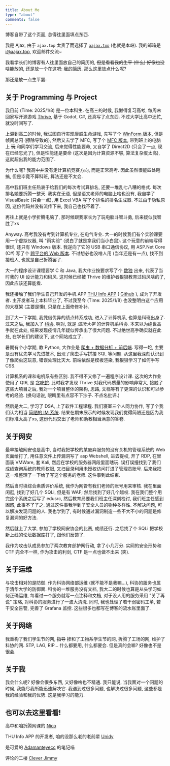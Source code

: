 ```yaml
---
title: About Me
type: "about"
comments: false
---
```


<style>
.content {
    line-height: 1.5;
}
</style>

博客自带了这个页面, 总得往里面填点东西.

我是 Ajax, 由于 `ajax.top` 太贵了而选择了 [`aajax.top`](https://aajax.top) (也就是本站). 我的邮箱是 i@aajax.top, 欢迎邮件交流~

我看学长们的博客有人往里面放自己的简历的, ~~但是看看我的生平 (什么) 好像也没啥能放的~~, 还是放一个在这吧: [我的简历](/cv/cv.pdf). 那么这里放点什么呢?

那还是放一点生平罢:

## 关于 Programming 与 Project

我目前 (Time: 2025/1/8) 是一位本科生. 在高三的时候, 我懒得复习高考, 每周末回家写开源游戏 [Thrive](https://revolutionarygamesstudio.com/), 基于 Godot, C#, 还真写了点东西. 不过大学比高中还忙, 就没时间写了.

上溯到高二的时候, 我试图自行实现康威生命游戏, 先写了个 [WinForm 版本](https://github.com/84634E1A607A/ConwayLifeGame), 但是帧间总闪 (擦除导致的), 然后又去学了 MFC, 写了个 [MFC 版本](https://github.com/84634E1A607A/Conway-s-Life-Game-MFC), 带到班上的电脑上 ~~玩~~ 和同学们学习交流, 后来觉得性能要命, 又自学了 Direct2D (只会了一点, 现在已经忘光了), 但是性能还是要命 (这次是因为计算资源不够, 算法复杂度太高), 这就超出我的能力范围了.

为什么呢? 我高中并没有走计算机竞赛方向, 而是正常高考. 因此虽然很能四处瞎搞, 但是毕竟不算科班, 算法还是不太会.

高中我们班主任热衷于给我们的每次考试算排名, 还要一堆乱七八糟的格式. 每次排名她要折腾一整天. 我实在无语, 但是语文老师的电脑上啥也没有, 我自学了 VisualBasic (只会一点), 用 Excel VBA 写了个排名的排名生成器. 不过由于隐私原因, 这份代码并没有流传下来, 我自己也找不着了.

再往上就是小学折腾电脑了, 那时候跟我家长为了玩电脑斗智斗勇, 后来疑似我智胜了xs

Anyway. 高考我没有考到计算机专业, 在电气专业. 大一的时候我们有个实验课要用一个虚拟仪器, 叫 "雨实验" (说白了就是拿我们当小白鼠). 这个玩意的前端写得很烂, 还只有 Windows 版本. 我逆向了它的 USB 串口通信协议, 用 ASP.Net Core (C#) 写了个 [跨平台的 Web 版本](https://github.com/84634E1A607A/RainDropWeb). 不过想必也没啥人用 (当年还是有一点), 找不到接班人, 也就是自己折腾罢了.

大一的程序设计课程要学 C 和 Java, 我大作业按要求写了个 [数独](https://github.com/84634E1A607A/Sudoku_C_Java) 出来, 代表了当时我的 UI 设计能力和码风. 这时候已经被 Thrive 的维护者狠狠教育过码风啥的了, 因此应该还算能看.

我还接触了我们学生自己开发的手机 APP [THU Info APP](https://app.cs.tsinghua.edu.cn/) ( [Github](https://github.com/thu-info-community/thu-info-app) ), 成为了开发者. 主开发者马上本科毕业了, 不过我至今 (Time: 2025/1/8) 也没整明白这个应用的大框架 (主要是懒), 只是在上面修修补补.

到了大一下学期, 我凭借优异的绩点转系成功, 进入了计算机系, 也算是科班出身了. 过来之后, 我加入了 [科协](https://net9.org/home/), 啊对, 就是 *这所大学* 的计算机系科协. 本来以为绝世高手就在此处, 结果发现疫情几年疑似传承出了很大问题. 不过绝世高手确实就在此处, 在学长们的建议下, 这个网站成立了.

暑期有个小学期, 教 Python, 大作业是 [爬虫 + 数据分析 + 前后端](https://github.com/84634E1A607A/2023-summer-python). 写得一坨, 主要是没有优先学习先进技术, 出现了爬虫手写拼接 SQL 等问题. 从这里我深刻认识到了像爬虫这玩意, 错误处理比天大. 前端依然是模板渲染, 我狠狠学习了如何手写 CSS.

计算机系的课和电机系有些区别. 我不得不又修了一遍程序设计课. 这次的大作业使用了 Qt6, 是 [贪吃蛇](https://github.com/UbeCc/SnakeFoP). 此时我才发现 Thrive 对我代码质量的影响非常大, 接触了这些大项目之后, 我对一个项目整体的架构, 思路, 文档等有了更深的认识和可以参考的经验. (换句话说, 眼睛里有点容不下沙子. 不点名批评.)

然后是大二, 学习了 DSA, 上了软件工程课程. 我们寝室三个人同力协作, 写了个我们认为相当 [简陋的 IM 系统](https://github.com/84634E1A607A/nova210se). 结果在期末展示的时候发现我们觉得简陋还是因为我们标准太高了xs, 这份代码交出了老师和助教相当满意的答卷.

## 关于网安

最早接触网安也是高中, 当时我把学校的某废弃服务的没有关机的管理系统的 Web 页面给打了, 用任意文件上传漏洞写了 asp Webshell, 进去提权, 开了 RDP, 在里面装 VMWare, 套 Kali, 然后在学校的服务器网段里面瞎玩. 误打误撞找到了我们成绩查询系统的教师权限, 又扫目录利用未授权访问打进了管理员账号. 后来我把这一堆整理了一下给了写这个服务的老师. 这件事到此结束.

然后当时填综合素质评价系统, 我作为网管有我们老师的账号用来审核. 我在里面闲逛, 找到了好几个 SQLi, 但是有 WAF; 然后找到了好几个越权. 我在我们整个用完这个系统之后写了 edusrc, 然后教育局要我们班主任深刻检讨, 我们班主任感到困惑, 此事不了了之. 通过这件事我学到了安全人员的物种多样性. 不解决问题, 可以解决发现问题的人. 我也学到了, 有时候通过漏洞制造一些不大不小的问题是修复漏洞的好方法.

然后就上了大学, 参加了学校网安协会的比赛, 成绩还行. 之后找了个 SQLi 把学校新上线的论坛数据库打了, 跟他们反馈了.

我作为攻击队成员参加了两次教育部护网行动, 拿了小几万分. 实网的安全形势和 CTF 完全不一样, 作为攻击的利剑, CTF 是一点也做不出来 (笑).

## 关于运维

与攻击相对的是防御. 作为科协网络部运维 (就不能不是我嘛...), 科协的服务也属于清华大学的防御面. 科协的一堆服务没有文档, 我大二的时候也算是从头学习如何正确运维, 每看过一个服务就写一点注释和文档, 对于没人用的服务采用 "关了再说" 策略, 对科协的服务进行了一波大清洗. 同时, 我也处理了若干弱密码工单, 若干安全告警, 完善了 Grafana 监控. 这些很多也都写在博客的流水账里面了.

## 关于网络

我重构了我们学生节的网, ~~指导~~ 掺和了工物系学生节的网, 折腾了工场的网, 维护了科协的网. STP, LAG, RIP... 什么都要用, 什么都要会. 但是真的会嘛? 好像也不是很会.

## 关于我

我会什么呢? 好像会很多东西, 又好像啥也不精通. 我只能说, 当我面对一个问题的时候, 我能尽我所能迅速解决它. 我遇到过很多问题, 也解决过很多问题, 这些都是我的经验和我的优势. 这是我学习的能力.

## 也可以去这里看看!

高中和咱折腾网课的 [Nico](https://www.lozumi.com)

THU Info APP 的开发者, 咱的没那么老的老前辈 [Unidy](https://unidy.cn)

是可爱的 [Adamanteyecc](https://note.adamanteye.cc/) 的笔记喵

评论的二楼 [Clever Jimmy](https://leverimmy.top/)

